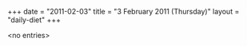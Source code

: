 +++
date = "2011-02-03"
title = "3 February 2011 (Thursday)"
layout = "daily-diet"
+++

\<no entries\>